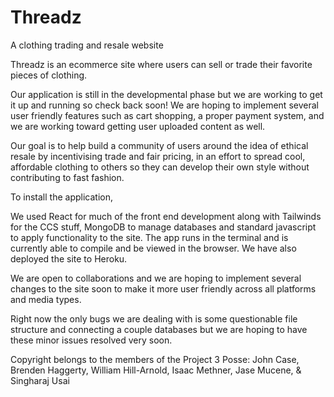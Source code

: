# Threadz
A clothing trading and resale website

Threadz is an ecommerce site where users can sell or trade their favorite pieces of clothing.

Our application is still in the developmental phase but we are working to get it up and running so check back soon! We are hoping to implement several user friendly features such as cart shopping, a proper payment system, and we are working toward getting user uploaded content as well.

Our goal is to help build a community of users around the idea of ethical resale by incentivising trade and fair pricing, in an effort to spread cool, affordable clothing to others so they can develop their own style without contributing to fast fashion.

To install the application,

We used React for much of the front end development along with Tailwinds for the CCS stuff, MongoDB to manage databases and standard javascript to apply functionality to the site. The app runs in the terminal and is currently able to compile and be viewed in the browser. We have also deployed the site to Heroku.

We are open to collaborations and we are hoping to implement several changes to the site soon to make it more user friendly across all platforms and media types.  

Right now the only bugs we are dealing with is some questionable file structure and connecting a couple databases but we are hoping to have these minor issues resolved very soon.

Copyright belongs to the members of the Project 3 Posse: John Case, Brenden Haggerty, William Hill-Arnold, Isaac Methner, Jase Mucene, & Singharaj Usai